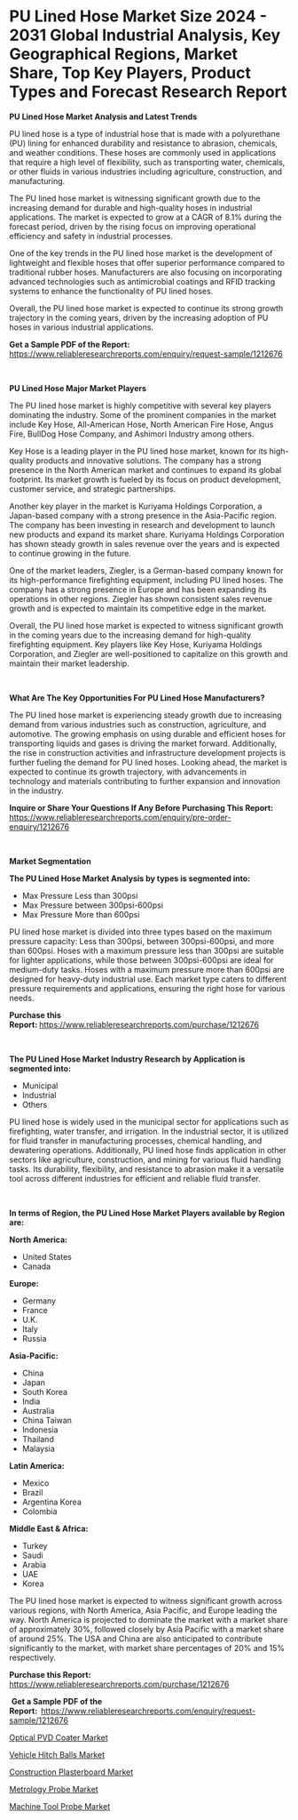 <p><h1>PU Lined Hose Market Size 2024 - 2031 Global Industrial Analysis, Key Geographical Regions, Market Share, Top Key Players, Product Types and Forecast Research Report</h1></p><p><strong>PU Lined Hose Market Analysis and Latest Trends</strong></p>
<p><p>PU lined hose is a type of industrial hose that is made with a polyurethane (PU) lining for enhanced durability and resistance to abrasion, chemicals, and weather conditions. These hoses are commonly used in applications that require a high level of flexibility, such as transporting water, chemicals, or other fluids in various industries including agriculture, construction, and manufacturing.</p><p>The PU lined hose market is witnessing significant growth due to the increasing demand for durable and high-quality hoses in industrial applications. The market is expected to grow at a CAGR of 8.1% during the forecast period, driven by the rising focus on improving operational efficiency and safety in industrial processes. </p><p>One of the key trends in the PU lined hose market is the development of lightweight and flexible hoses that offer superior performance compared to traditional rubber hoses. Manufacturers are also focusing on incorporating advanced technologies such as antimicrobial coatings and RFID tracking systems to enhance the functionality of PU lined hoses.</p><p>Overall, the PU lined hose market is expected to continue its strong growth trajectory in the coming years, driven by the increasing adoption of PU hoses in various industrial applications.</p></p>
<p><strong>Get a Sample PDF of the Report:&nbsp;</strong> <a href="https://www.reliableresearchreports.com/enquiry/request-sample/1212676">https://www.reliableresearchreports.com/enquiry/request-sample/1212676</a></p>
<p>&nbsp;</p>
<p><strong>PU Lined Hose Major Market Players</strong></p>
<p><p>The PU lined hose market is highly competitive with several key players dominating the industry. Some of the prominent companies in the market include Key Hose, All-American Hose, North American Fire Hose, Angus Fire, BullDog Hose Company, and Ashimori Industry among others.</p><p>Key Hose is a leading player in the PU lined hose market, known for its high-quality products and innovative solutions. The company has a strong presence in the North American market and continues to expand its global footprint. Its market growth is fueled by its focus on product development, customer service, and strategic partnerships.</p><p>Another key player in the market is Kuriyama Holdings Corporation, a Japan-based company with a strong presence in the Asia-Pacific region. The company has been investing in research and development to launch new products and expand its market share. Kuriyama Holdings Corporation has shown steady growth in sales revenue over the years and is expected to continue growing in the future.</p><p>One of the market leaders, Ziegler, is a German-based company known for its high-performance firefighting equipment, including PU lined hoses. The company has a strong presence in Europe and has been expanding its operations in other regions. Ziegler has shown consistent sales revenue growth and is expected to maintain its competitive edge in the market.</p><p>Overall, the PU lined hose market is expected to witness significant growth in the coming years due to the increasing demand for high-quality firefighting equipment. Key players like Key Hose, Kuriyama Holdings Corporation, and Ziegler are well-positioned to capitalize on this growth and maintain their market leadership.</p></p>
<p>&nbsp;</p>
<p><strong>What Are The Key Opportunities For PU Lined Hose Manufacturers?</strong></p>
<p><p>The PU lined hose market is experiencing steady growth due to increasing demand from various industries such as construction, agriculture, and automotive. The growing emphasis on using durable and efficient hoses for transporting liquids and gases is driving the market forward. Additionally, the rise in construction activities and infrastructure development projects is further fueling the demand for PU lined hoses. Looking ahead, the market is expected to continue its growth trajectory, with advancements in technology and materials contributing to further expansion and innovation in the industry.</p></p>
<p><strong>Inquire or Share Your Questions If Any Before Purchasing This Report:</strong> <a href="https://www.reliableresearchreports.com/enquiry/pre-order-enquiry/1212676">https://www.reliableresearchreports.com/enquiry/pre-order-enquiry/1212676</a></p>
<p>&nbsp;</p>
<p><strong>Market Segmentation</strong></p>
<p><strong>The PU Lined Hose Market Analysis by types is segmented into:</strong></p>
<p><ul><li>Max Pressure Less than 300psi</li><li>Max Pressure between 300psi-600psi</li><li>Max Pressure More than 600psi</li></ul></p>
<p><p>PU lined hose market is divided into three types based on the maximum pressure capacity: Less than 300psi, between 300psi-600psi, and more than 600psi. Hoses with a maximum pressure less than 300psi are suitable for lighter applications, while those between 300psi-600psi are ideal for medium-duty tasks. Hoses with a maximum pressure more than 600psi are designed for heavy-duty industrial use. Each market type caters to different pressure requirements and applications, ensuring the right hose for various needs.</p></p>
<p><strong>Purchase this Report:&nbsp;</strong><a href="https://www.reliableresearchreports.com/purchase/1212676">https://www.reliableresearchreports.com/purchase/1212676</a></p>
<p>&nbsp;</p>
<p><strong>The PU Lined Hose Market Industry Research by Application is segmented into:</strong></p>
<p><ul><li>Municipal</li><li>Industrial</li><li>Others</li></ul></p>
<p><p>PU lined hose is widely used in the municipal sector for applications such as firefighting, water transfer, and irrigation. In the industrial sector, it is utilized for fluid transfer in manufacturing processes, chemical handling, and dewatering operations. Additionally, PU lined hose finds application in other sectors like agriculture, construction, and mining for various fluid handling tasks. Its durability, flexibility, and resistance to abrasion make it a versatile tool across different industries for efficient and reliable fluid transfer.</p></p>
<p>&nbsp;</p>
<p><strong>In terms of Region, the PU Lined Hose Market Players available by Region are:</strong></p>
<p>
    <p> <strong> North America: </strong>
        <ul>
            <li>United States</li>
            <li>Canada</li>
        </ul>
        </p> 
    <p> <strong> Europe: </strong>
        <ul>
            <li>Germany</li>
            <li>France</li>
            <li>U.K.</li>
            <li>Italy</li>
            <li>Russia</li>
        </ul>
        </p> 
    <p> <strong> Asia-Pacific: </strong>
        <ul>
            <li>China</li>
            <li>Japan</li>
            <li>South Korea</li>
            <li>India</li>
            <li>Australia</li>
            <li>China Taiwan</li>
            <li>Indonesia</li>
            <li>Thailand</li>
            <li>Malaysia</li>
        </ul>
        </p> 
    <p> <strong> Latin America: </strong>
        <ul>
            <li>Mexico</li>
            <li>Brazil</li>
            <li>Argentina Korea</li>
            <li>Colombia</li>
        </ul>
        </p> 
    <p> <strong> Middle East & Africa: </strong>
        <ul>
            <li>Turkey</li>
            <li>Saudi</li>
            <li>Arabia</li>
            <li>UAE</li>
            <li>Korea</li>
        </ul>
    </p>
    </p>
<p><p>The PU lined hose market is expected to witness significant growth across various regions, with North America, Asia Pacific, and Europe leading the way. North America is projected to dominate the market with a market share of approximately 30%, followed closely by Asia Pacific with a market share of around 25%. The USA and China are also anticipated to contribute significantly to the market, with market share percentages of 20% and 15% respectively.</p></p>
<p><strong>Purchase this Report: </strong><a href="https://www.reliableresearchreports.com/purchase/1212676">https://www.reliableresearchreports.com/purchase/1212676</a></p>
<p>&nbsp;<strong>Get a Sample PDF of the Report:&nbsp;&nbsp;</strong><a href="https://www.reliableresearchreports.com/enquiry/request-sample/1212676">https://www.reliableresearchreports.com/enquiry/request-sample/1212676</a></p>
<p><strong></strong></p>
<p><p><a href="https://github.com/NorbertYates/Market-Research-Report-List-3/blob/main/optical-pvd-coater-market.md">Optical PVD Coater Market</a></p><p><a href="https://github.com/timeliteaut/Market-Research-Report-List-1/blob/main/vehicle-hitch-balls-market.md">Vehicle Hitch Balls Market</a></p><p><a href="https://github.com/prosalinda88/Market-Research-Report-List-3/blob/main/construction-plasterboard-market.md">Construction Plasterboard Market</a></p><p><a href="https://github.com/globismark/Market-Research-Report-List-2/blob/main/metrology-probe-market.md">Metrology Probe Market</a></p><p><a href="https://github.com/bobicer/Market-Research-Report-List-2/blob/main/machine-tool-probe-market.md">Machine Tool Probe Market</a></p></p>